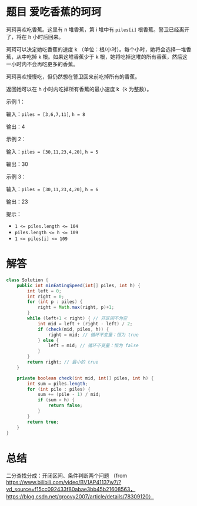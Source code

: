 # 题目 爱吃香蕉的珂珂

珂珂喜欢吃香蕉。这里有 n 堆香蕉，第 i 堆中有 ```piles[i]``` 根香蕉。警卫已经离开了，将在 h 小时后回来。

珂珂可以决定她吃香蕉的速度 k （单位：根/小时）。每个小时，她将会选择一堆香蕉，从中吃掉 k 根。如果这堆香蕉少于 k 根，她将吃掉这堆的所有香蕉，然后这一小时内不会再吃更多的香蕉。  

珂珂喜欢慢慢吃，但仍然想在警卫回来前吃掉所有的香蕉。

返回她可以在 h 小时内吃掉所有香蕉的最小速度 k（k 为整数）。

 

示例 1：

输入：```piles = [3,6,7,11]```, ```h = 8```

输出：4

示例 2：

输入：```piles = [30,11,23,4,20]```, ```h = 5```

输出：30

示例 3：

输入：```piles = [30,11,23,4,20]```, ```h = 6```

输出：23
 

提示：

* ```1 <= piles.length <= 104```
* ```piles.length <= h <= 109```
* ```1 <= piles[i] <= 109```

# 解答
```java
class Solution {
    public int minEatingSpeed(int[] piles, int h) {
        int left = 0;
        int right = 0;
        for (int p : piles) {
            right = Math.max(right, p)+1;
        }
        while (left+1 < right) { // 开区间不为空
            int mid = left + (right - left) / 2;
            if (check(mid, piles, h)) {
                right = mid; // 循环不变量：恒为 true
            } else {
                left = mid; // 循环不变量：恒为 false
            }
        }
        return right; // 最小的 true
    }

    private boolean check(int mid, int[] piles, int h) {
        int sum = piles.length;
        for (int pile : piles) {
            sum += (pile - 1) / mid;
            if (sum > h) {
                return false;
            }
        }
        return true;
    }
}
```

# 总结
二分查找分成：开闭区间、条件判断两个问题  （from https://www.bilibili.com/video/BV1AP41137w7/?vd_source=f15cc092433f80abae3bb45b21608563，https://blog.csdn.net/groovy2007/article/details/78309120）


